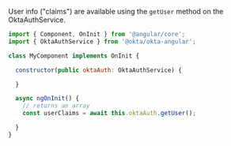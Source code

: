 User info ("claims") are available using the `getUser` method on the OktaAuthService.

```javascript
import { Component, OnInit } from '@angular/core';
import { OktaAuthService } from '@okta/okta-angular';

class MyComponent implements OnInit {

  constructor(public oktaAuth: OktaAuthService) {

  }

  async ngOnInit() {
    // returns an array
    const userClaims = await this.oktaAuth.getUser();

  }
}
```